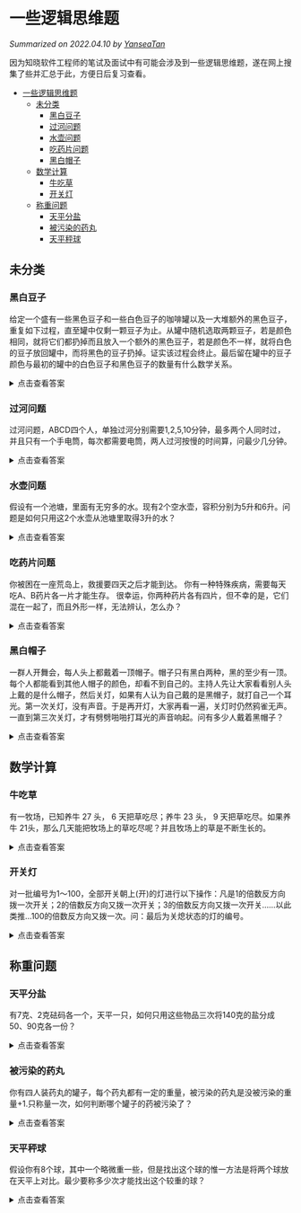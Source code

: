 # 一些逻辑思维题

*Summarized on 2022.04.10 by [YanseaTan](https://yansea.cc)*

因为知晓软件工程师的笔试及面试中有可能会涉及到一些逻辑思维题，遂在网上搜集了些并汇总于此，方便日后复习查看。

- [一些逻辑思维题](#一些逻辑思维题)
  - [未分类](#未分类)
    - [黑白豆子](#黑白豆子)
    - [过河问题](#过河问题)
    - [水壶问题](#水壶问题)
    - [吃药片问题](#吃药片问题)
    - [黑白帽子](#黑白帽子)
  - [数学计算](#数学计算)
    - [牛吃草](#牛吃草)
    - [开关灯](#开关灯)
  - [称重问题](#称重问题)
    - [天平分盐](#天平分盐)
    - [被污染的药丸](#被污染的药丸)
    - [天平秤球](#天平秤球)

## 未分类

### 黑白豆子

给定一个盛有一些黑色豆子和一些白色豆子的咖啡罐以及一大堆额外的黑色豆子，重复如下过程，直至罐中仅剩一颗豆子为止。从罐中随机选取两颗豆子，若是颜色相同，就将它们都扔掉而且放入一个额外的黑色豆子，若是颜色不一样，就将白色的豆子放回罐中，而将黑色的豆子扔掉。证实该过程会终止。最后留在罐中的豆子颜色与最初的罐中的白色豆子和黑色豆子的数量有什么数学关系。

<details>
<summary>点击查看答案</summary>

> 无论如何罐中白色豆子的奇偶性一直保持不变，当白球的个数为偶数时，最后剩下的一球为黑球，当为奇数时，最后剩下的为白球。

</details>

### 过河问题

过河问题，ABCD四个人，单独过河分别需要1,2,5,10分钟，最多两个人同时过，并且只有一个手电筒，每次都需要电筒，两人过河按慢的时间算，问最少几分钟。

<details>
<summary>点击查看答案</summary>

> 17分钟
>
> 1分与2分的人一组先走,回1分的人,过5和10分的人,2分的人回接1分的人。

</details>

### 水壶问题

假设有一个池塘，里面有无穷多的水。现有2个空水壶，容积分别为5升和6升。问题是如何只用这2个水壶从池塘里取得3升的水？

<details>
<summary>点击查看答案</summary>

> 6升容器装满水，然后把6升容器的水倒入5升里，现在6升容器里面剩余1升的水
> 
> 把5升容器的水倒掉，1升水倒入5升容器里面；现在5升容器里面剩余1升的水
> 
> 6升容器装满水，再把6升里面的水倒入5升容器，现在6升容器里面剩余2升的水
> 
> 把5升容器的水倒掉，把6升容器里面的2升的水倒入5升容器里面，现在5升容器里面剩余2升的水
> 
> 6升的容器装满水，继续把这个里面的水倒入到5升的容器里面，5升容器满了以后，6升的容器里面剩余的就是3升

</details>

### 吃药片问题

你被困在一座荒岛上，救援要四天之后才能到达。 你有一种特殊疾病，需要每天吃A、B药片各一片才能生存。 很幸运，你两种药片各有四片，但不幸的是，它们混在一起了，而且外形一样，无法辨认，怎么办？

<details>
<summary>点击查看答案</summary>

> 每片药均平分为四份，每次吃全部药的各1份。即每次取每片药的1份，合起来就是A、B药各一片；或者把药片磨成粉并且拌匀，每次吃四分之一的量。

</details>

### 黑白帽子

一群人开舞会，每人头上都戴着一顶帽子。帽子只有黑白两种，黑的至少有一顶。每个人都能看到其他人帽子的颜色，却看不到自己的。主持人先让大家看看别人头上戴的是什么帽子，然后关灯，如果有人认为自己戴的是黑帽子，就打自己一个耳光。第一次关灯，没有声音。于是再开灯，大家再看一遍，关灯时仍然鸦雀无声。一直到第三次关灯，才有劈劈啪啪打耳光的声音响起。问有多少人戴着黑帽子？

<details>
<summary>点击查看答案</summary>

> 假如只有一个人戴黑帽子，那他看到所有人都戴白帽，在第一次关灯时就应自打耳光，所以应该不止一个人戴黑帽子；如果有两顶黑帽子，第一次两人都只看到对方头上的黑帽子，不敢确定自己的颜色，但到第二次关灯，这两人应该明白，如果自己戴着白帽，那对方早在上一次就应打耳光了，因此自己戴的也是黑帽子，于是也会有耳光声响起；可事实是第三次才响起了耳光声，说明全场不止两顶黑帽，依此类推，**应该是关了几次灯，就有几顶黑帽。**

</details>

## 数学计算

### 牛吃草

有一牧场，已知养牛 27 头， 6 天把草吃尽；养牛 23 头， 9 天把草吃尽。如果养牛 21头，那么几天能把牧场上的草吃尽呢？并且牧场上的草是不断生长的。

<details>
<summary>点击查看答案</summary>

> 12天
>
> 27X * 6 = Y + 6Z; 23X * 9 = Y + 9Z; 21X * n = Y + nZ; 求n

</details>

### 开关灯

对一批编号为1～100，全部开关朝上(开)的灯进行以下操作：凡是1的倍数反方向拨一次开关；2的倍数反方向又拨一次开关；3的倍数反方向又拨一次开关……以此类推…100的倍数反方向又拨一次。问：最后为关熄状态的灯的编号。

<details>
<summary>点击查看答案</summary>

> 有10盏灯为灭，分别为1、4、9、16、25、36、49、64、81、100号这些平方数。因为：
> 
> 每个质数能被1和自身整除，关1次，开1次，所以质数的灯是亮的。
> 
> 其他部分数除了1和自身，还可以被其他数整除的次数一定是偶数次，如 6 / 2 = 3，6 / 3 = 2。
> 
> 只有平方数多出了一次被两个相同数除的可能，所以被整除的次数为奇数。

</details>

## 称重问题

### 天平分盐

有7克、2克砝码各一个，天平一只，如何只用这些物品三次将140克的盐分成50、90克各一份？

<details>
<summary>点击查看答案</summary>

> 将 2 克、 7 克的砝码放到天平左侧（ 9 克）：此时有 9 克盐
> 
> 此时将 7 克的砝码 + 9 克的盐放到天平左侧（ 9 + 7 = 16 克）：此时有9 克、16 克盐
> 
> 将 9 克盐和 16 克盐放在天平左侧（ 9 + 16 = 25 克）：此时有 9 克、16 克、25 克盐

</details>

### 被污染的药丸

你有四人装药丸的罐子，每个药丸都有一定的重量，被污染的药丸是没被污染的重量+1.只称量一次，如何判断哪个罐子的药被污染了？

<details>
<summary>点击查看答案</summary>

> 先假设每颗药丸重x克,然后每个罐取分别标上1,2,3,4号.一号取一颗药丸,二号取两颗药丸,是几号就取几颗,一起称,如果是一号被污染质量为（10x+1）,二号被污染质量为（10x+2）,依此类推.

</details>

### 天平秤球

假设你有8个球，其中一个略微重一些，但是找出这个球的惟一方法是将两个球放在天平上对比。最少要称多少次才能找出这个较重的球？ 

<details>
<summary>点击查看答案</summary>

> 两次。将8个球分成3组，分别有3.3.2个。将两组3个球的作为一个整体分别放到天平两端，如不平衡，将轻的一侧再分3组重复上述步骤。如平衡，将剩下的两个球分别放在天平两端。

</details>